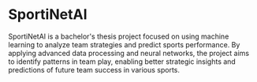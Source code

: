 # SportiNetAI
SportiNetAI is a bachelor's thesis project focused on using machine learning to analyze team strategies and predict sports performance. By applying advanced data processing and neural networks, the project aims to identify patterns in team play, enabling better strategic insights and predictions of future team success in various sports.
